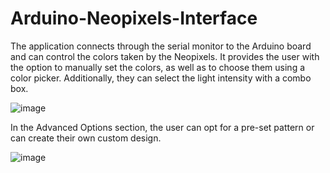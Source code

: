 # Arduino-Neopixels-Interface

The application connects through the serial monitor to the Arduino board and can control the colors taken by the Neopixels.
It provides the user with the option to manually set the colors, as well as to choose them using a color picker. Additionally, they can select the light intensity with a combo box.

![image](https://github.com/AngAnda/Arduino-Neopixels/assets/61116472/6a897a23-e118-428c-af56-c0d8276979d3)

In the Advanced Options section, the user can opt for a pre-set pattern or can create their own custom design.

![image](https://github.com/AngAnda/Arduino-Neopixels/assets/61116472/fb120e3b-9cc6-4337-ad37-669fb2e714a8)
